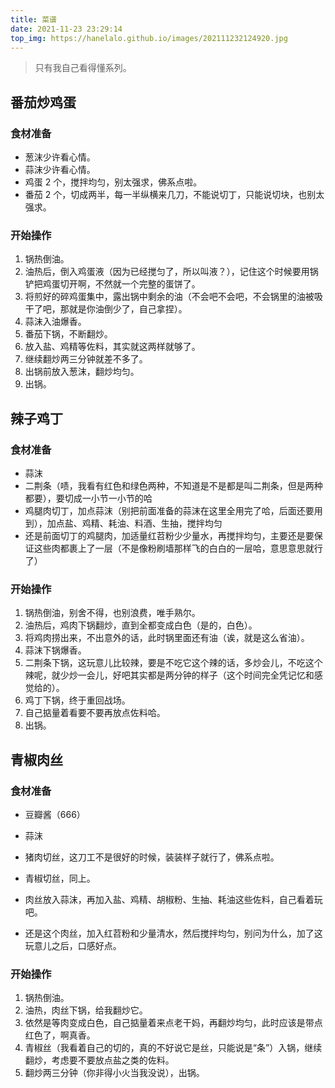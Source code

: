 ```yaml
---
title: 菜谱
date: 2021-11-23 23:29:14
top_img: https://hanelalo.github.io/images/202111232124920.jpg
---
```


> 只有我自己看得懂系列。

## 番茄炒鸡蛋

### 食材准备

* 葱沫少许看心情。
* 蒜沫少许看心情。
* 鸡蛋 2 个，搅拌均匀，别太强求，佛系点啦。
* 番茄 2 个，切成两半，每一半纵横来几刀，不能说切丁，只能说切块，也别太强求。

### 开始操作

1. 锅热倒油。
2. 油热后，倒入鸡蛋液（因为已经搅匀了，所以叫液？），记住这个时候要用锅铲把鸡蛋切开啊，不然就一个完整的蛋饼了。
3. 将煎好的碎鸡蛋集中，露出锅中剩余的油（不会吧不会吧，不会锅里的油被吸干了吧，那就是你油倒少了，自己拿捏）。
4. 蒜沫入油爆香。
5. 番茄下锅，不断翻炒。
6. 放入盐、鸡精等佐料，其实就这两样就够了。
7. 继续翻炒两三分钟就差不多了。
8. 出锅前放入葱沫，翻炒均匀。
9. 出锅。

## 辣子鸡丁

### 食材准备

* 蒜沫
* 二荆条（啧，我看有红色和绿色两种，不知道是不是都是叫二荆条，但是两种都要），要切成一小节一小节的哈
* 鸡腿肉切丁，加点蒜沫（别把前面准备的蒜沫在这里全用完了哈，后面还要用到），加点盐、鸡精、耗油、料酒、生抽，搅拌均匀
* 还是前面切丁的鸡腿肉，加适量红苕粉少少量水，再搅拌均匀，主要还是要保证这些肉都裹上了一层（不是像粉刷墙那样飞的白白的一层哈，意思意思就行了）

### 开始操作

1. 锅热倒油，别舍不得，也别浪费，唯手熟尔。
2. 油热后，鸡肉下锅翻炒，直到全都变成白色（是的，白色）。
3. 将鸡肉捞出来，不出意外的话，此时锅里面还有油（诶，就是这么省油）。
4. 蒜沫下锅爆香。
5. 二荆条下锅，这玩意儿比较辣，要是不吃它这个辣的话，多炒会儿，不吃这个辣呢，就少炒一会儿，好吧其实都是两分钟的样子（这个时间完全凭记忆和感觉给的）。
6. 鸡丁下锅，终于重回战场。
7. 自己掂量着看要不要再放点佐料哈。
8. 出锅。

## 青椒肉丝

### 食材准备

* 豆瓣酱（666）

* 蒜沫

* 猪肉切丝，这刀工不是很好的时候，装装样子就行了，佛系点啦。
* 青椒切丝，同上。
* 肉丝放入蒜沫，再加入盐、鸡精、胡椒粉、生抽、耗油这些佐料，自己看着玩吧。
* 还是这个肉丝，加入红苕粉和少量清水，然后搅拌均匀，别问为什么，加了这玩意儿之后，口感好点。

### 开始操作

1. 锅热倒油。
2. 油热，肉丝下锅，给我翻炒它。
3. 依然是等肉变成白色，自己掂量着来点老干妈，再翻炒均匀，此时应该是带点红色了，啊真香。
4. 青椒丝（我看着自己的切的，真的不好说它是丝，只能说是“条”）入锅，继续翻炒，考虑要不要放点盐之类的佐料。
5. 翻炒两三分钟（你非得小火当我没说），出锅。

